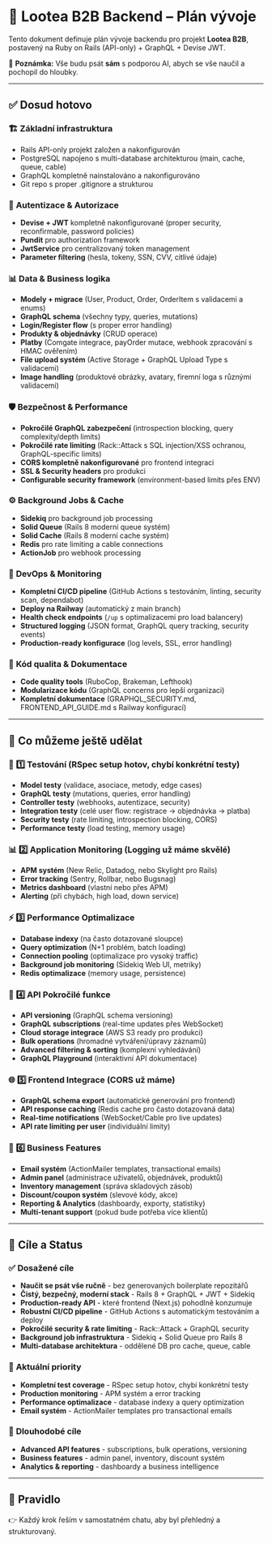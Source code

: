 
# 🚀 Lootea B2B Backend – Plán vývoje

Tento dokument definuje plán vývoje backendu pro projekt **Lootea B2B**, postavený na Ruby on Rails (API-only) + GraphQL + Devise JWT.

📝 **Poznámka:**
Vše budu psát **sám** s podporou AI, abych se vše naučil a pochopil do hloubky.

---

## ✅ Dosud hotovo

### 🏗️ **Základní infrastruktura**
- Rails API-only projekt založen a nakonfigurován
- PostgreSQL napojeno s multi-database architekturou (main, cache, queue, cable)
- GraphQL kompletně nainstalováno a nakonfigurováno
- Git repo s proper .gitignore a strukturou

### 🔐 **Autentizace & Autorizace**
- **Devise + JWT** kompletně nakonfigurované (proper security, reconfirmable, password policies)
- **Pundit** pro authorization framework
- **JwtService** pro centralizovaný token management
- **Parameter filtering** (hesla, tokeny, SSN, CVV, citlivé údaje)

### 📊 **Data & Business logika**
- **Modely + migrace** (User, Product, Order, OrderItem s validacemi a enums)
- **GraphQL schema** (všechny typy, queries, mutations)
- **Login/Register flow** (s proper error handling)
- **Produkty & objednávky** (CRUD operace)
- **Platby** (Comgate integrace, payOrder mutace, webhook zpracování s HMAC ověřením)
- **File upload systém** (Active Storage + GraphQL Upload Type s validacemi)
- **Image handling** (produktové obrázky, avatary, firemní loga s různými validacemi)

### 🛡️ **Bezpečnost & Performance**
- **Pokročilé GraphQL zabezpečení** (introspection blocking, query complexity/depth limits)
- **Pokročilé rate limiting** (Rack::Attack s SQL injection/XSS ochranou, GraphQL-specific limits)
- **CORS kompletně nakonfigurované** pro frontend integraci
- **SSL & Security headers** pro produkci
- **Configurable security framework** (environment-based limits přes ENV)

### ⚙️ **Background Jobs & Cache**
- **Sidekiq** pro background job processing
- **Solid Queue** (Rails 8 moderní queue systém)
- **Solid Cache** (Rails 8 moderní cache systém)
- **Redis** pro rate limiting a cable connections
- **ActionJob** pro webhook processing

### 🔧 **DevOps & Monitoring**
- **Kompletní CI/CD pipeline** (GitHub Actions s testováním, linting, security scan, dependabot)
- **Deploy na Railway** (automatický z main branch)
- **Health check endpoints** (`/up` s optimalizacemi pro load balancery)
- **Structured logging** (JSON format, GraphQL query tracking, security events)
- **Production-ready konfigurace** (log levels, SSL, error handling)

### 📝 **Kód qualita & Dokumentace**
- **Code quality tools** (RuboCop, Brakeman, Lefthook)
- **Modularizace kódu** (GraphQL concerns pro lepší organizaci)
- **Kompletní dokumentace** (GRAPHQL_SECURITY.md, FRONTEND_API_GUIDE.md s Railway konfigurací)

---

## 🚀 Co můžeme ještě udělat

### 🧪 **1️⃣ Testování** (RSpec setup hotov, chybí konkrétní testy)
- **Model testy** (validace, asociace, metody, edge cases)
- **GraphQL testy** (mutations, queries, error handling)
- **Controller testy** (webhooks, autentizace, security)
- **Integration testy** (celé user flow: registrace → objednávka → platba)
- **Security testy** (rate limiting, introspection blocking, CORS)
- **Performance testy** (load testing, memory usage)

### 📊 **2️⃣ Application Monitoring** (Logging už máme skvělé)
- **APM systém** (New Relic, Datadog, nebo Skylight pro Rails)
- **Error tracking** (Sentry, Rollbar, nebo Bugsnag)
- **Metrics dashboard** (vlastní nebo přes APM)
- **Alerting** (při chybách, high load, down service)

### ⚡ **3️⃣ Performance Optimalizace**
- **Database indexy** (na často dotazované sloupce)
- **Query optimization** (N+1 problém, batch loading)
- **Connection pooling** (optimalizace pro vysoký traffic)
- **Background job monitoring** (Sidekiq Web UI, metriky)
- **Redis optimalizace** (memory usage, persistence)

### 🎯 **4️⃣ API Pokročilé funkce**
- **API versioning** (GraphQL schema versioning)
- **GraphQL subscriptions** (real-time updates přes WebSocket)
- **Cloud storage integrace** (AWS S3 ready pro produkci)
- **Bulk operations** (hromadné vytváření/úpravy záznamů)
- **Advanced filtering & sorting** (komplexní vyhledávání)
- **GraphQL Playground** (interaktivní API dokumentace)

### 🌐 **5️⃣ Frontend Integrace** (CORS už máme)
- **GraphQL schema export** (automatické generování pro frontend)
- **API response caching** (Redis cache pro často dotazovaná data)
- **Real-time notifications** (WebSocket/Cable pro live updates)
- **API rate limiting per user** (individuální limity)

### 💼 **6️⃣ Business Features**
- **Email systém** (ActionMailer templates, transactional emails)
- **Admin panel** (administrace uživatelů, objednávek, produktů)
- **Inventory management** (správa skladových zásob)
- **Discount/coupon systém** (slevové kódy, akce)
- **Reporting & Analytics** (dashboardy, exporty, statistiky)
- **Multi-tenant support** (pokud bude potřeba více klientů)

---

## 🌟 Cíle a Status

### ✅ **Dosažené cíle**
- **Naučit se psát vše ručně** - bez generovaných boilerplate repozitářů
- **Čistý, bezpečný, moderní stack** - Rails 8 + GraphQL + JWT + Sidekiq
- **Production-ready API** - které frontend (Next.js) pohodlně konzumuje
- **Robustní CI/CD pipeline** - GitHub Actions s automatickým testováním a deploy
- **Pokročilé security & rate limiting** - Rack::Attack + GraphQL security
- **Background job infrastruktura** - Sidekiq + Solid Queue pro Rails 8
- **Multi-database architektura** - oddělené DB pro cache, queue, cable

### 🔄 **Aktuální priority**
- **Kompletní test coverage** - RSpec setup hotov, chybí konkrétní testy
- **Production monitoring** - APM systém a error tracking
- **Performance optimalizace** - database indexy a query optimization
- **Email systém** - ActionMailer templates pro transactional emails

### 🎯 **Dlouhodobé cíle**
- **Advanced API features** - subscriptions, bulk operations, versioning
- **Business features** - admin panel, inventory, discount systém
- **Analytics & reporting** - dashboardy a business intelligence

---

## 📌 Pravidlo
👉 Každý krok řeším v samostatném chatu, aby byl přehledný a strukturovaný.